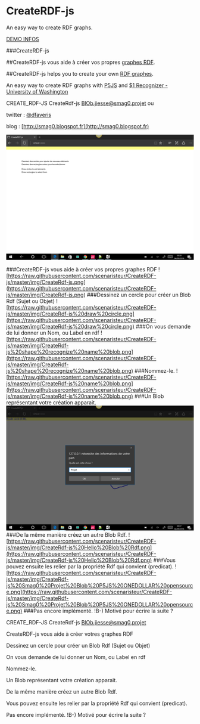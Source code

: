 # CreateRDF-js
An easy way to create RDF graphs.

[DEMO INFOS ](http://scenaristeur.github.io/CreateRDF-js/)

###CreateRDF-js

##CreateRDF-js vous aide à créer vos propres [graphes RDF](https://fr.wikipedia.org/wiki/Resource_Description_Framework).

##CreateRDF-js helps you to create your own [RDF graphes](https://en.wikipedia.org/wiki/Resource_Description_Framework).

An easy way to create RDF graphs with [P5JS](https://p5js.org/) and [$1 Recognizer - University of Washington](http://depts.washington.edu/aimgroup/proj/dollar/)

CREATE_RDF-JS CreateRdf-js BlOb.jiesse@smag0.projet ou 

twitter : [@dfaveris](https://twitter.com/dfaveris)

blog : [http://smag0.blogspot.fr](http://smag0.blogspot.fr)

![createrdf](https://raw.githubusercontent.com/scenaristeur/CreateRDF-js/master/img/CreateRdf-js.png)


###CreateRDF-js vous aide à créer vos propres graphes RDF
![https://raw.githubusercontent.com/scenaristeur/CreateRDF-js/master/img/CreateRdf-js.png]
(https://raw.githubusercontent.com/scenaristeur/CreateRDF-js/master/img/CreateRdf-js.png)
###Dessinez un cercle pour créer un Blob Rdf (Sujet ou Objet)
![https://raw.githubusercontent.com/scenaristeur/CreateRDF-js/master/img/CreateRdf-js%20draw%20circle.png](https://raw.githubusercontent.com/scenaristeur/CreateRDF-js/master/img/CreateRdf-js%20draw%20circle.png)
###On vous demande de lui donner un Nom, ou Label en rdf
![https://raw.githubusercontent.com/scenaristeur/CreateRDF-js/master/img/CreateRdf-js%20shape%20recognize%20name%20blob.png](https://raw.githubusercontent.com/scenaristeur/CreateRDF-js/master/img/CreateRdf-js%20shape%20recognize%20name%20blob.png)
###Nommez-le.
![https://raw.githubusercontent.com/scenaristeur/CreateRDF-js/master/img/CreateRdf-js%20name%20blob.png](https://raw.githubusercontent.com/scenaristeur/CreateRDF-js/master/img/CreateRdf-js%20name%20blob.png)
###Un Blob représentant votre création apparait.
![](https://raw.githubusercontent.com/scenaristeur/CreateRDF-js/master/img/CreateRdf-js%20name%20Blob%20Projet.png)
###De la même manière créez un autre Blob Rdf.
![https://raw.githubusercontent.com/scenaristeur/CreateRDF-js/master/img/CreateRdf-js%20Hello%20Blob%20Rdf.png](https://raw.githubusercontent.com/scenaristeur/CreateRDF-js/master/img/CreateRdf-js%20Hello%20Blob%20Rdf.png)
###Vous pouvez ensuite les relier par la propriété Rdf qui convient (predicat).
![https://raw.githubusercontent.com/scenaristeur/CreateRDF-js/master/img/CreateRdf-js%20Smag0%20Projet%20Blob%20P5JS%20ONEDOLLAR%20opensource.png](https://raw.githubusercontent.com/scenaristeur/CreateRDF-js/master/img/CreateRdf-js%20Smag0%20Projet%20Blob%20P5JS%20ONEDOLLAR%20opensource.png)
###Pas encore implémenté. !B-) Motivé pour écrire la suite ?


CREATE_RDF-JS CreateRdf-js <BlOb.jiesse@smag0.projet>

CreateRDF-js vous aide à créer votres graphes RDF





Dessinez un cercle pour créer un Blob Rdf (Sujet ou Objet)



On vous demande de lui donner un Nom, ou Label en rdf




Nommez-le.





Un Blob représentant votre création apparait.




De la même manière créez un autre Blob Rdf.






Vous pouvez ensuite les relier par la propriété Rdf qui convient (predicat).




Pas encore implémenté. !B-)
 Motivé pour écrire la suite ?
